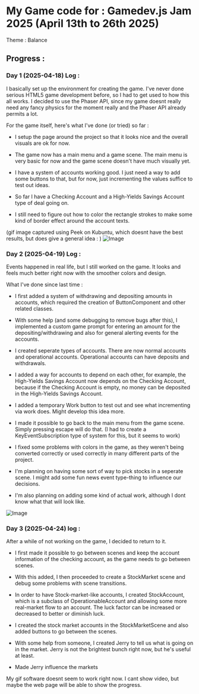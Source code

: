 # My Game code for : Gamedev.js Jam 2025 (April 13th to 26th 2025)

Theme : Balance

## Progress :

### Day 1 (2025-04-18) Log :

I basically set up the environment for creating the game.
I've never done serious HTML5 game development before, so I had to get used to how this all works.
I decided to use the Phaser API, since my game doesnt really need any fancy physics for the moment really and the Phaser API already permits a lot.


For the game itself, here's what I've done (or tried) so far :

- I setup the page around the project so that it looks nice and the overall visuals are ok for now.

- The game now has a main menu and a game scene. The main menu is very basic for now and the game scene doesn't have much visually yet.

- I have a system of accounts working good. I just need a way to add some buttons to that, but for now, just incrementing the values suffice to test out ideas.

- So far I have a Checking Account and a High-Yields Savings Account type of deal going on.

- I still need to figure out how to color the rectangle strokes to make some kind of border effect around the account texts.

(gif image captured using Peek on Kubuntu, which doesnt have the best results, but does give a general idea : )
![Image](https://github.com/user-attachments/assets/acaf9d2f-f846-429f-8bae-faee9e499cbf)

### Day 2 (2025-04-19) Log :

Events happened in real life, but I still worked on the game. It looks and feels much better right now with the smoother colors and design.

What I've done since last time :

- I first added a system of withdrawing and depositing amounts in accounts, which required the creation of ButtonComponent and other related classes.

- With some help (and some debugging to remove bugs after this), I implemented a custom game prompt for entering an amount for the depositing/withdrawing and also for general alerting events for the accounts.

- I created seperate types of accounts. There are now normal accounts and operational accounts. Operational accounts can have deposits and withdrawals.

- I added a way for accounts to depend on each other, for example, the High-Yields Savings Account now depends on the Checking Account, because if the Checking Account is empty, no money can be deposited in the High-Yields Savings Account.

- I added a temporary Work button to test out and see what incrementing via work does. Might develop this idea more.

- I made it possible to go back to the main menu from the game scene. Simply pressing escape will do that. (I had to create a KeyEventSubscription type of system for this, but it seems to work)

- I fixed some problems with colors in the game, as they weren't being converted correctly or used correctly in many different parts of the project.

- I'm planning on having some sort of way to pick stocks in a seperate scene. I might add some fun news event type-thing to influence our decisions.

- I'm also planning on adding some kind of actual work, although I dont know what that will look like.

![Image](https://github.com/user-attachments/assets/0aa8868a-79a1-4b40-8819-1dd87ee804f1)

### Day 3 (2025-04-24) log : 

After a while of not working on the game, I decided to return to it.

- I first made it possible to go between scenes and keep the account information of the checking account, as the game needs to go between scenes.

- With this added, I then proceeded to create a StockMarket scene and debug some problems with scene transitions.

- In order to have Stock-market-like accounts, I created StockAccount, which is a subclass of OperationableAccount and allowing some more real-market flow to an account. The luck factor can be increased or decreased to better or diminish luck.

- I created the stock market accounts in the StockMarketScene and also added buttons to go between the scenes.

- With some help from someone, I created Jerry to tell us what is going on in the market. Jerry is not the brightest bunch right now, but he's useful at least.

- Made Jerry influence the markets

My gif software doesnt seem to work right now. I cant show video, but maybe the web page will be able to show the progress.

